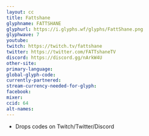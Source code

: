 ```yaml
---
layout: cc
title: Fattshane
glyphname: FATTSHANE
glyphurl: https://i.glyphs.wf/glyphs/FattShane.png
glyphwave: 7
youtube: 
twitch: https://twitch.tv/fattshane
twitter: https://twitter.com/FATTshaneTV
discord: https://discord.gg/nArkW4U
other-site: 
primary-language: 
global-glyph-code: 
currently-partnered: 
stream-currency-needed-for-glyph: 
facebook: 
mixer: 
ccid: 64
alt-names: 
---
```

* Drops codes on Twitch/Twitter/Discord
